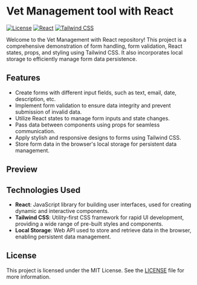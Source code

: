 # Vet Management tool with React

[![License](https://img.shields.io/badge/license-MIT-blue.svg)](https://github.com/your-username/your-repo/blob/main/LICENSE)
[![React](https://img.shields.io/badge/React-17.0.2-blue.svg)](https://reactjs.org/)
[![Tailwind CSS](https://img.shields.io/badge/Tailwind%20CSS-2.2.15-blue.svg)](https://tailwindcss.com/)

Welcome to the Vet Management with React repository! This project is a comprehensive demonstration of form handling, form validation, React states, props, and styling using Tailwind CSS. It also incorporates local storage to efficiently manage form data persistence.

## Features

- Create forms with different input fields, such as text, email, date, description, etc.
- Implement form validation to ensure data integrity and prevent submission of invalid data.
- Utilize React states to manage form inputs and state changes.
- Pass data between components using props for seamless communication.
- Apply stylish and responsive designs to forms using Tailwind CSS.
- Store form data in the browser's local storage for persistent data management.

## Preview

## Technologies Used

- **React**: JavaScript library for building user interfaces, used for creating dynamic and interactive components.
- **Tailwind CSS**: Utility-first CSS framework for rapid UI development, providing a wide range of pre-built styles and components.
- **Local Storage**: Web API used to store and retrieve data in the browser, enabling persistent data management.

## License

This project is licensed under the MIT License. See the [LICENSE](LICENSE) file for more information.
